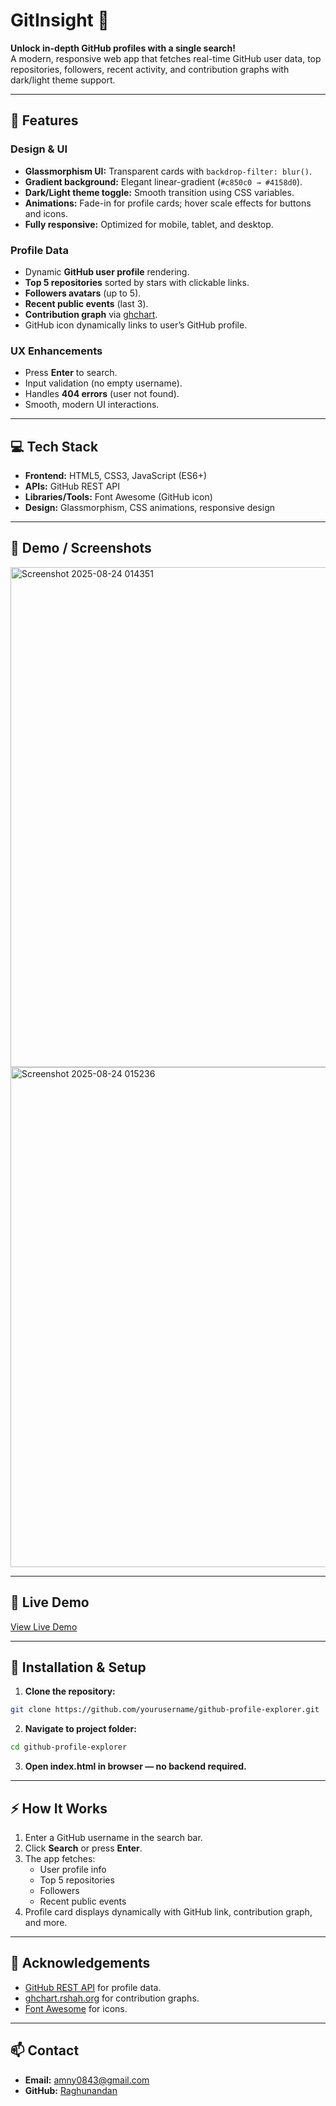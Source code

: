 # **GitInsight** 🚀

**Unlock in-depth GitHub profiles with a single search!**  
A modern, responsive web app that fetches real-time GitHub user data, top repositories, followers, recent activity, and contribution graphs with dark/light theme support.

---

## **🌟 Features**

### **Design & UI**
- **Glassmorphism UI:** Transparent cards with `backdrop-filter: blur()`.  
- **Gradient background:** Elegant linear-gradient (`#c850c0 → #4158d0`).  
- **Dark/Light theme toggle:** Smooth transition using CSS variables.  
- **Animations:** Fade-in for profile cards; hover scale effects for buttons and icons.  
- **Fully responsive:** Optimized for mobile, tablet, and desktop.  

### **Profile Data**
- Dynamic **GitHub user profile** rendering.  
- **Top 5 repositories** sorted by stars with clickable links.  
- **Followers avatars** (up to 5).  
- **Recent public events** (last 3).  
- **Contribution graph** via [ghchart](https://ghchart.rshah.org/USERNAME).  
- GitHub icon dynamically links to user’s GitHub profile.  

### **UX Enhancements**
- Press **Enter** to search.  
- Input validation (no empty username).  
- Handles **404 errors** (user not found).  
- Smooth, modern UI interactions.

---

## **💻 Tech Stack**
- **Frontend:** HTML5, CSS3, JavaScript (ES6+)  
- **APIs:** GitHub REST API  
- **Libraries/Tools:** Font Awesome (GitHub icon)  
- **Design:** Glassmorphism, CSS animations, responsive design  

---

## **📸 Demo / Screenshots**
<img src="https://github.com/user-attachments/assets/989066ac-975b-49d2-890f-16ba8bb46f3f" alt="Screenshot 2025-08-24 014351" width="800"/>

<img src="https://github.com/user-attachments/assets/b9e97ff8-dfbd-499c-a815-8e7a857dfd84" alt="Screenshot 2025-08-24 015236" width="800"/>



---

## **🚀 Live Demo**
[View Live Demo](https://your-live-demo-link.com)  

---

## **📂 Installation & Setup**
1. **Clone the repository:**
```bash
git clone https://github.com/yourusername/github-profile-explorer.git
````
2. **Navigate to project folder:**
```bash
cd github-profile-explorer
````
3. **Open index.html in browser — no backend required.**

---

## ⚡ How It Works

1. Enter a GitHub username in the search bar.
2. Click **Search** or press **Enter**.
3. The app fetches:
   - User profile info
   - Top 5 repositories
   - Followers
   - Recent public events
4. Profile card displays dynamically with GitHub link, contribution graph, and more.

---
## 📌 Acknowledgements

- [GitHub REST API](https://docs.github.com/en/rest) for profile data.
- [ghchart.rshah.org](https://ghchart.rshah.org/) for contribution graphs.
- [Font Awesome](https://fontawesome.com/) for icons.

---
## 📫 Contact

- **Email:** amny0843@gmail.com  
- **GitHub:** [Raghunandan](https://github.com/Raghunandan0)


